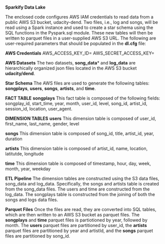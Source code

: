 **Sparkify Data Lake**

The enclosed code configures AWS IAM credentials to read data from a public AWS S3 bucket, udacity-dend. Two files, i.e., log and songs, will be read using a Spark instance and used to create a star schema using the SQL functions in the Pyspark.sql module. These new tables will then be written to parquet files in a user-supplied AWS S3 URL. The following are user-required parameters that should be populated in the **dl.cfg** file:

**AWS Credentials**
AWS_ACCESS_KEY_ID=
AWS_SECRET_ACCESS_KEY=

**AWS Datasets**
The two datasets, **song_data*** and **log_data** are hierarchically organized json files located in the AWS S3 bucket **udacity/dend**.


**Star Schema**
The AWS files are used to generate the following tables: **songplays**, **users**, **songs**, **artists**, and **time**.

**FACT TABLE**
**songplays**
This fact table is composed of the following fields: songplay_id, start_time, year, month, user_id, level, song_id, artist_id, session_id, location, user_agent. 

**DIMENSION TABLES**
**users**
This dimension table is composed of user_id, first_name, last_name, gender, level

**songs**
This dimension table is composed of song_id, title, artist_id, year, duration

**artists**
This dimension table is composed of artist_id, name, location, latitutde, longitude

**time**
This dimension table is composed of timestamp, hour, day, week, month, year, weekday

**ETL Pipeline**
The dimension tables are constructed using the S3 data files, song_data and log_data. Specifically, the songs and artists table is created from the song_data files. The users and time are constructed from the log_data. The songplays table is constructed from the joining of both the songs and logs data files. 

**Parquet Files**
Once the files are read, they are converted into SQL tables, which are then written to an AWS S3 bucket as parquet files. The **songplays** and **time** parquet files is partiotioned by year, followed by month. The **users** parquet files are partitioned by user_id, the **artists** parquet files are partitioned by year and artistId, and the **songs** parquet files are partitioned by song_id. 
